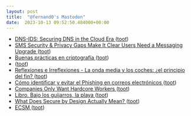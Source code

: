 ```yaml
---
layout: post
title:  "@fernand0's Mastodon"
date:  2023-10-13 09:52:50.484000+00:00
---
```

*  [DNS-IDS: Securing DNS in the Cloud Era ](https://ieeexplore.ieee.org/document/731217) ([toot](https://mastodon.social/@fernand0/111227094334375919))
*  [SMS Security & Privacy Gaps Make It Clear Users Need a Messaging Upgrade ](https://security.googleblog.com/2023/09/sms-security-privacy-gaps-make-it-clear.htm) ([toot](https://mastodon.social/@fernand0/111227009516122557))
*  [Buenas prácticas en criptografía ](https://fernand0.github.io//buenas-practicas-criptografia) ([toot](https://mastodon.social/@fernand0/111226956302269055))
*  [ ](https://jvm.social/@jorge) ([toot](https://mastodon.social/@fernand0/111226946929605741))
*  [
         Reflexiones e Irreflexiones - La onda media y los coches: ¿el principio del fin?
       ](http://fernand0.blogalia.com//historias/7874) ([toot](https://mastodon.social/@fernand0/111226830002352732))
*  [Cómo identificar y evitar el Phishing en correos electrónicos ](https://www.flu-project.com/2023/10/como-identificar-y-evitar-el-phishing.htm) ([toot](https://mastodon.social/@fernand0/111226672161357973))
*  [Companies Only Want Hardcore Workers ](https://danielmiessler.com/p/companies-want-hardcore-worker) ([toot](https://mastodon.social/@fernand0/111226541613097973))
*  [Libro. Bajo los guijarros, la playa ](https://fotografiasenmovimiento.wordpress.com/2023/07/23/libro-bajo-los-guijarros-la-playa) ([toot](https://mastodon.social/@fernand0/111226466038941634))
*  [What Does Secure by Design Actually Mean? ](https://www.tripwire.com/state-of-security/what-does-secure-design-actually-mea) ([toot](https://mastodon.social/@fernand0/111223429756559844))
*  [ECSM ](https://cybersecuritymonth.e) ([toot](https://mastodon.social/@fernand0/111223313008382924))

